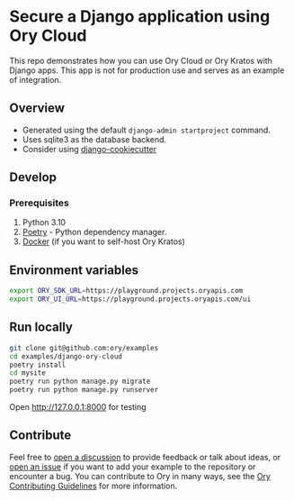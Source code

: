 # Secure a Django application using Ory Cloud

This repo demonstrates how you can use Ory Cloud or Ory Kratos with Django apps. This app is not for production use and serves as
an example of integration.

## Overview

- Generated using the default `django-admin startproject` command.
- Uses sqlite3 as the database backend.
- Consider using [django-cookiecutter](https://github.com/cookiecutter/cookiecutter-django)

## Develop

### Prerequisites

1. Python 3.10
1. [Poetry](https://python-poetry.org/) - Python dependency manager.
1. [Docker](https://docs.docker.com/get-docker/) (if you want to self-host Ory Kratos)

## Environment variables

```bash
export ORY_SDK_URL=https://playground.projects.oryapis.com
export ORY_UI_URL=https://playground.projects.oryapis.com/ui
```

## Run locally

```bash
git clone git@github.com:ory/examples
cd examples/django-ory-cloud
poetry install
cd mysite
poetry run python manage.py migrate
poetry run python manage.py runserver
```

Open http://127.0.0.1:8000 for testing

## Contribute

Feel free to [open a discussion](https://github.com/ory/examples/discussions/new) to provide feedback or talk about ideas, or
[open an issue](https://github.com/ory/examples/issues/new) if you want to add your example to the repository or encounter a bug.
You can contribute to Ory in many ways, see the [Ory Contributing Guidelines](https://www.ory.sh/docs/ecosystem/contributing) for
more information.
